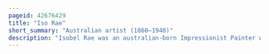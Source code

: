 ```yaml
---
pageid: 42676429
title: "Iso Rae"
short_summary: "Australian artist (1860–1940)"
description: "Isobel Rae was an australian-born Impressionist Painter who lived and worked in Europe most of her Life."
---
```

